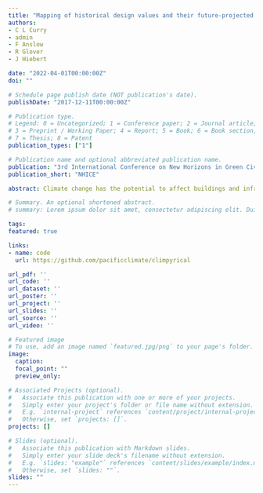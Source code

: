 ```yaml
---
title: "Mapping of historical design values and their future-projected changes over Canada"
authors:
- C L Curry
- admin
- F Anslow
- R Glover
- J Hiebert

date: "2022-04-01T00:00:00Z"
doi: ""

# Schedule page publish date (NOT publication's date).
publishDate: "2017-12-11T00:00:00Z"

# Publication type.
# Legend: 0 = Uncategorized; 1 = Conference paper; 2 = Journal article;
# 3 = Preprint / Working Paper; 4 = Report; 5 = Book; 6 = Book section;
# 7 = Thesis; 8 = Patent
publication_types: ["1"]

# Publication name and optional abbreviated publication name.
publication: "3rd International Conference on New Horizons in Green Civil Engineering (NHICE-03), Victoria, BC, Canada, April 25 – 27, 2022"
publication_short: "NHICE"

abstract: Climate change has the potential to affect buildings and infrastructure by changing the conditions to which they are exposed. To better quantify and prepare for these changes, Infrastructure Canada and the National Research Council (NRC) recently supported a collaboration between the Pacific Climate Impacts Consortium (PCIC) and Environment and Climate Change Canada (ECCC) to develop updated guidance to the engineering community. One facet of this work was the provision of standard climatic design values based on up-to-date historical observations at meteorological stations. Climatic data for infrastructure design are often required at locations not co-located with stations, necessitating some sort of interpolation. Purely mathematical or statistical interpolation tends to oversmooth spatial structure in station-poor areas and, depending on the technique, can exaggerate station measurement error in station-rich areas. Nor is physical consistency of the underlying climatic field in space guaranteed. We developed an approach that uses historical regional climate model (RCM) simulations as a spatial interpolator of station observations. RCMs can adequately reproduce the observed spatial patterns and probability distributions of many climate variables, with the benefit of spatiotemporal consistency—albeit in a "model world" and at spatial scales resolved by the RCM. The mapping method has been implemented as an online tool (the Design Value Explorer, or DVE) for general users to explore design value variations across Canada. The seamless transition from historical to future climate states in the RCM further allows the tool to provide projected changes to design values indexed to different levels of global warming. In this short paper, we review the development of the Design Value Explorer online tool, and showcase its main features.

# Summary. An optional shortened abstract.
# summary: Lorem ipsum dolor sit amet, consectetur adipiscing elit. Duis posuere tellus ac convallis placerat. Proin tincidunt magna sed ex sollicitudin condimentum.

tags:
featured: true

links:
- name: code
  url: https://github.com/pacificclimate/climpyrical

url_pdf: ''
url_code: ''
url_dataset: ''
url_poster: ''
url_project: ''
url_slides: ''
url_source: ''
url_video: ''

# Featured image
# To use, add an image named `featured.jpg/png` to your page's folder. 
image:
  caption:
  focal_point: ""
  preview_only:

# Associated Projects (optional).
#   Associate this publication with one or more of your projects.
#   Simply enter your project's folder or file name without extension.
#   E.g. `internal-project` references `content/project/internal-project/index.md`.
#   Otherwise, set `projects: []`.
projects: []

# Slides (optional).
#   Associate this publication with Markdown slides.
#   Simply enter your slide deck's filename without extension.
#   E.g. `slides: "example"` references `content/slides/example/index.md`.
#   Otherwise, set `slides: ""`.
slides: ""
---
```

<!-- 
{{% callout note %}}
Click the *Cite* button above to demo the feature to enable visitors to import publication metadata into their reference management software.
{{% /callout %}}

{{% callout note %}}
Create your slides in Markdown - click the *Slides* button to check out the example.
{{% /callout %}}

Supplementary notes can be added here, including [code, math, and images](https://wowchemy.com/docs/writing-markdown-latex/). -->
